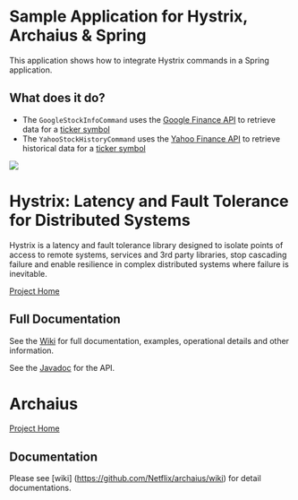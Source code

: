 Sample Application for Hystrix, Archaius & Spring
=====

This application shows how to integrate Hystrix commands in a Spring application.

## What does it do?

- The ``` GoogleStockInfoCommand ``` uses the [Google Finance API](https://www.google.com/finance) to retrieve data for a [ticker symbol](http://en.wikipedia.org/wiki/Ticker_symbol)
- The ``` YahooStockHistoryCommand ``` uses the [Yahoo Finance API](http://finance.yahoo.com/) to retrieve historical data for a [ticker symbol](http://en.wikipedia.org/wiki/Ticker_symbol)




<img src="http://netflix.github.com/Hystrix/images/hystrix-logo-tagline-850.png">

# Hystrix: Latency and Fault Tolerance for Distributed Systems

Hystrix is a latency and fault tolerance library designed to isolate points of access to remote systems, services and 3rd party libraries, stop cascading failure and enable resilience in complex distributed systems where failure is inevitable.

[Project Home](https://github.com/Netflix/Hystrix/)

## Full Documentation

See the [Wiki](https://github.com/Netflix/Hystrix/wiki/) for full documentation, examples, operational details and other information.

See the [Javadoc](http://netflix.github.com/Hystrix/javadoc) for the API.

Archaius
=====

[Project Home](https://github.com/Netflix/archaius/)

Documentation
--------------
Please see [wiki] (https://github.com/Netflix/archaius/wiki) for detail documentations.